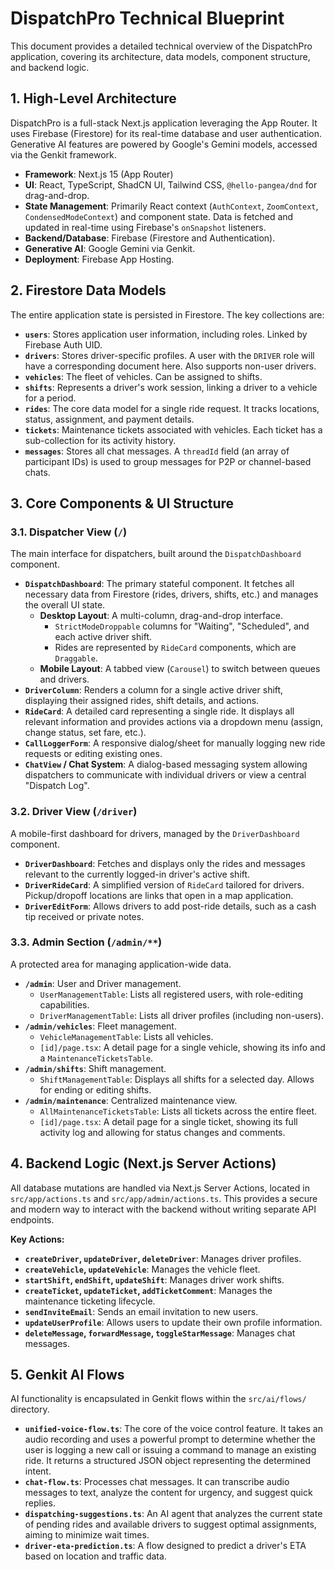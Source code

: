 # DispatchPro Technical Blueprint

This document provides a detailed technical overview of the DispatchPro application, covering its architecture, data models, component structure, and backend logic.

## 1. High-Level Architecture

DispatchPro is a full-stack Next.js application leveraging the App Router. It uses Firebase (Firestore) for its real-time database and user authentication. Generative AI features are powered by Google's Gemini models, accessed via the Genkit framework.

- **Framework**: Next.js 15 (App Router)
- **UI**: React, TypeScript, ShadCN UI, Tailwind CSS, `@hello-pangea/dnd` for drag-and-drop.
- **State Management**: Primarily React context (`AuthContext`, `ZoomContext`, `CondensedModeContext`) and component state. Data is fetched and updated in real-time using Firebase's `onSnapshot` listeners.
- **Backend/Database**: Firebase (Firestore and Authentication).
- **Generative AI**: Google Gemini via Genkit.
- **Deployment**: Firebase App Hosting.

## 2. Firestore Data Models

The entire application state is persisted in Firestore. The key collections are:

- **`users`**: Stores application user information, including roles. Linked by Firebase Auth UID.
- **`drivers`**: Stores driver-specific profiles. A user with the `DRIVER` role will have a corresponding document here. Also supports non-user drivers.
- **`vehicles`**: The fleet of vehicles. Can be assigned to shifts.
- **`shifts`**: Represents a driver's work session, linking a driver to a vehicle for a period.
- **`rides`**: The core data model for a single ride request. It tracks locations, status, assignment, and payment details.
- **`tickets`**: Maintenance tickets associated with vehicles. Each ticket has a sub-collection for its activity history.
- **`messages`**: Stores all chat messages. A `threadId` field (an array of participant IDs) is used to group messages for P2P or channel-based chats.

## 3. Core Components & UI Structure

### 3.1. Dispatcher View (`/`)

The main interface for dispatchers, built around the `DispatchDashboard` component.

- **`DispatchDashboard`**: The primary stateful component. It fetches all necessary data from Firestore (rides, drivers, shifts, etc.) and manages the overall UI state.
  - **Desktop Layout**: A multi-column, drag-and-drop interface.
    - `StrictModeDroppable` columns for "Waiting", "Scheduled", and each active driver shift.
    - Rides are represented by `RideCard` components, which are `Draggable`.
  - **Mobile Layout**: A tabbed view (`Carousel`) to switch between queues and drivers.
- **`DriverColumn`**: Renders a column for a single active driver shift, displaying their assigned rides, shift details, and actions.
- **`RideCard`**: A detailed card representing a single ride. It displays all relevant information and provides actions via a dropdown menu (assign, change status, set fare, etc.).
- **`CallLoggerForm`**: A responsive dialog/sheet for manually logging new ride requests or editing existing ones.
- **`ChatView` / Chat System**: A dialog-based messaging system allowing dispatchers to communicate with individual drivers or view a central "Dispatch Log".

### 3.2. Driver View (`/driver`)

A mobile-first dashboard for drivers, managed by the `DriverDashboard` component.

- **`DriverDashboard`**: Fetches and displays only the rides and messages relevant to the currently logged-in driver's active shift.
- **`DriverRideCard`**: A simplified version of `RideCard` tailored for drivers. Pickup/dropoff locations are links that open in a map application.
- **`DriverEditForm`**: Allows drivers to add post-ride details, such as a cash tip received or private notes.

### 3.3. Admin Section (`/admin/**`)

A protected area for managing application-wide data.

- **`/admin`**: User and Driver management.
  - `UserManagementTable`: Lists all registered users, with role-editing capabilities.
  - `DriverManagementTable`: Lists all driver profiles (including non-users).
- **`/admin/vehicles`**: Fleet management.
  - `VehicleManagementTable`: Lists all vehicles.
  - `[id]/page.tsx`: A detail page for a single vehicle, showing its info and a `MaintenanceTicketsTable`.
- **`/admin/shifts`**: Shift management.
  - `ShiftManagementTable`: Displays all shifts for a selected day. Allows for ending or editing shifts.
- **`/admin/maintenance`**: Centralized maintenance view.
  - `AllMaintenanceTicketsTable`: Lists all tickets across the entire fleet.
  - `[id]/page.tsx`: A detail page for a single ticket, showing its full activity log and allowing for status changes and comments.

## 4. Backend Logic (Next.js Server Actions)

All database mutations are handled via Next.js Server Actions, located in `src/app/actions.ts` and `src/app/admin/actions.ts`. This provides a secure and modern way to interact with the backend without writing separate API endpoints.

**Key Actions:**

- **`createDriver`, `updateDriver`, `deleteDriver`**: Manages driver profiles.
- **`createVehicle`, `updateVehicle`**: Manages the vehicle fleet.
- **`startShift`, `endShift`, `updateShift`**: Manages driver work shifts.
- **`createTicket`, `updateTicket`, `addTicketComment`**: Manages the maintenance ticketing lifecycle.
- **`sendInviteEmail`**: Sends an email invitation to new users.
- **`updateUserProfile`**: Allows users to update their own profile information.
- **`deleteMessage`, `forwardMessage`, `toggleStarMessage`**: Manages chat messages.

## 5. Genkit AI Flows

AI functionality is encapsulated in Genkit flows within the `src/ai/flows/` directory.

- **`unified-voice-flow.ts`**: The core of the voice control feature. It takes an audio recording and uses a powerful prompt to determine whether the user is logging a new call or issuing a command to manage an existing ride. It returns a structured JSON object representing the determined intent.
- **`chat-flow.ts`**: Processes chat messages. It can transcribe audio messages to text, analyze the content for urgency, and suggest quick replies.
- **`dispatching-suggestions.ts`**: An AI agent that analyzes the current state of pending rides and available drivers to suggest optimal assignments, aiming to minimize wait times.
- **`driver-eta-prediction.ts`**: A flow designed to predict a driver's ETA based on location and traffic data.
